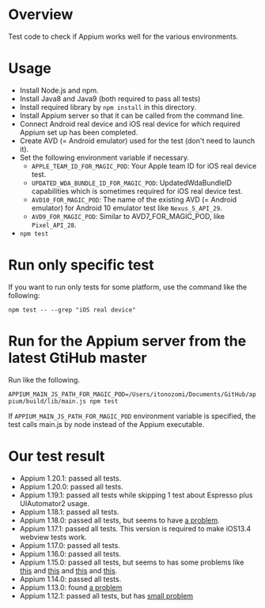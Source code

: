 # Overview

Test code to check if Appium works well for the various environments.

# Usage

- Install Node.js and npm.
- Install Java8 and Java9 (both required to pass all tests)
- Install required library by `npm install` in this directory.
- Install Appium server so that it can be called from the command line.
- Connect Android real device and iOS real device for which required Appium set up has been completed.
- Create AVD (= Android emulator) used for the test (don't need to launch it).
- Set the following environment variable if necessary.
  - `APPLE_TEAM_ID_FOR_MAGIC_POD`: Your Apple team ID for iOS real device test.
  - `UPDATED_WDA_BUNDLE_ID_FOR_MAGIC_POD`: UpdatedWdaBundleID capabilities which is sometimes required for iOS real device test.
  - `AVD10_FOR_MAGIC_POD`: The name of the existing AVD (= Android emulator) for Android 10 emulator test like `Nexus_5_API_29`.
  - `AVD9_FOR_MAGIC_POD`: Similar to AVD7_FOR_MAGIC_POD,  like `Pixel_API_28`.
- `npm test`

# Run only specific test

If you want to run only tests for some platform, use the command like the following:

`npm test -- --grep "iOS real device"`

# Run for the Appium server from the latest GtiHub master

Run like the following.

`APPIUM_MAIN_JS_PATH_FOR_MAGIC_POD=/Users/itonozomi/Documents/GitHub/appium/build/lib/main.js npm test`

If `APPIUM_MAIN_JS_PATH_FOR_MAGIC_POD` environment variable is specified,
the test calls main.js by node instead of the Appium executable.

# Our test result

- Appium 1.20.1: passed all tests.
- Appium 1.20.0: passed all tests.
- Appium 1.19.1: passed all tests while skipping 1 test about Espresso plus UIAutomator2 usage. 
- Appium 1.18.1: passed all tests.
- Appium 1.18.0: passed all tests, but seems to have [a problem](https://github.com/appium/appium/issues/14586).
- Appium 1.17.1: passed all tests. This version is required to make iOS13.4 webview tests work.
- Appium 1.17.0: passed all tests.
- Appium 1.16.0: passed all tests.
- Appium 1.15.0: passed all tests, but seems to has some problems like [this](https://github.com/Magic-Pod/AppiumRegressionCheck/issues/26) and [this](https://github.com/Magic-Pod/AppiumRegressionCheck/issues/27) and [this](https://github.com/appium/appium/issues/13302) and [this](https://github.com/appium/appium/issues/13288).
- Appium 1.14.0: passed all tests.
- Appium 1.13.0: found [a problem](https://github.com/appium/WebDriverAgent/pull/166)
- Appium 1.12.1: passed all tests, but has [small problem](https://github.com/appium/appium/issues/12504)
